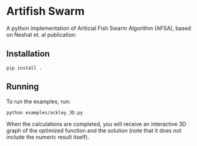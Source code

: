 # Artifish Swarm
A python implementation of Ariticial Fish Swarm Algorithm (AFSA), based on Neshat et. al publication.


## Installation
```pip install .```

## Running
To run the examples, run:
```
python examples/ackley_3D.py
```
When the calculations are completed, you will receive an interactive 3D graph of the optimized function and the solution
(note that it does not include the numeric result itself).
